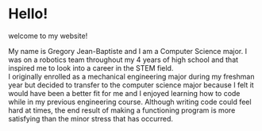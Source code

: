 # Hello!

welcome to my website!

My name is Gregory Jean-Baptiste and I am a  Computer Science major. I was on a  robotics team throughout my 4 years of high school and that inspired me to look into a career in the STEM field.  
I originally enrolled as a mechanical engineering major during my freshman year but decided to transfer to the computer science major because I felt it would have been a better fit for me and I enjoyed learning how to code while in my previous engineering course.  Although writing code could feel hard at times, the end result of making a functioning program is more satisfying than the minor stress that has  occurred.
